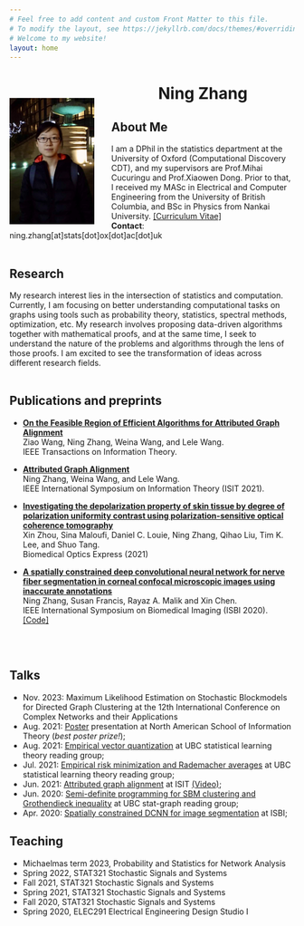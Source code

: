 ```yaml
---
# Feel free to add content and custom Front Matter to this file.
# To modify the layout, see https://jekyllrb.com/docs/themes/#overriding-theme-defaults
# Welcome to my website!
layout: home
---
```


<img style="float: left; margin-right: 30px; margin-top: 50px;" src="assets/img/profile.jpg" width="150"/>

# <center> <b>Ning Zhang</b> </center>
<!-- ### <center>Welcom to my personal webpage!</center> -->
## **About Me**
I am a DPhil in the statistics department at the University of Oxford (Computational Discovery CDT), and my supervisors are Prof.Mihai Cucuringu and Prof.Xiaowen Dong. Prior to that, I received my MASc in Electrical and Computer Engineering from the University of British Columbia, and BSc in Physics from Nankai University.
[[Curriculum Vitae]](assets/NingZhang_CV.pdf)\
**Contact**: ning.zhang[at]stats[dot]ox[dot]ac[dot]uk
<br/>
<br/>
## **Research**
My research interest lies in the intersection of statistics and computation. Currently, I am focusing on better understanding computational tasks on graphs using tools such as probability theory, statistics, spectral methods, optimization, etc. My research involves proposing data-driven algorithms together with mathematical proofs, and at the same time, I seek to understand the nature of the problems and algorithms through the lens of those proofs. I am excited to see the transformation of ideas across different research fields.
<br/>
<br/>

## **Publications and preprints**
- **[On the Feasible Region of Efficient Algorithms for
Attributed Graph Alignment](https://arxiv.org/pdf/2201.10106.pdf)**\
Ziao Wang, Ning Zhang, Weina Wang, and Lele Wang.\
IEEE Transactions on Information Theory.

- **[Attributed Graph Alignment](https://arxiv.org/pdf/2102.00665.pdf)**\
Ning Zhang, Weina Wang, and Lele Wang.\
IEEE International Symposium on Information Theory (ISIT 2021).
<!-- [[arXiv]] -->
<!-- <span> *Our poster won the best poster prize in NASIT 2021.*</span> -->

- **[Investigating the depolarization property of skin tissue by degree of polarization uniformity contrast using polarization-sensitive optical coherence tomography](https://opg.optica.org/boe/fulltext.cfm?uri=boe-12-8-5073&id=453470)**\
Xin Zhou, Sina Maloufi, Daniel C. Louie, Ning Zhang, Qihao Liu, Tim K. Lee, and Shuo Tang.\
Biomedical Optics Express (2021) 
<!-- [[BOE]](https://opg.optica.org/boe/fulltext.cfm?uri=boe-12-8-5073&id=453470) -->

- **[A spatially constrained deep convolutional neural network for nerve fiber segmentation in corneal confocal microscopic images using inaccurate annotations](https://ieeexplore.ieee.org/stamp/stamp.jsp?arnumber=9098662)**\
Ning Zhang, Susan Francis, Rayaz A. Malik and Xin Chen.\
IEEE International Symposium on Biomedical Imaging (ISBI 2020).
[[Code]](https://github.com/XinChenNottingham/SpatiallyConstrainedDCNN)
<!-- [[Video]](assets/publication/ISBI2020.mp4) -->
<br/>
<br/>

## **Talks**
- Nov. 2023: Maximum Likelihood Estimation on Stochastic Blockmodels for Directed Graph Clustering at the 12th International Conference on Complex Networks and their Applications
- Aug. 2021: [Poster](assets/publication/NASIT2021.pdf) presentation at North American School of Information Theory (<i>best poster prize!</i>);
- Aug. 2021: [Empirical vector quantization](assets/SLT-chap10.pdf) at UBC statistical learning theory reading group; 
- Jul. 2021: [Empirical risk minimization and Rademacher averages](assets/SLT-chap6.pdf) at UBC statistical learning theory reading group; 
- Jun. 2021: [Attributed graph alignment](assets/publication/ISIT2021.pdf) at ISIT [(Video)](assets/publication/ISIT2021.mp4);
- Jun. 2020: [Semi-definite programming for SBM clustering and Grothendieck inequality](assets/2020MDS.pdf) at UBC stat-graph reading group; 
- Apr. 2020: [Spatially constrained DCNN for image segmentation](assets/publication/ISBI2020.pdf) at ISBI;

## **Teaching**
- Michaelmas term 2023, Probability and Statistics for Network Analysis
- Spring 2022, STAT321 Stochastic Signals and Systems
- Fall 2021, STAT321 Stochastic Signals and Systems
- Spring 2021, STAT321 Stochastic Signals and Systems
- Fall 2020, STAT321 Stochastic Signals and Systems
- Spring 2020, ELEC291 Electrical Engineering Design Studio I
<br/>
<br/>
